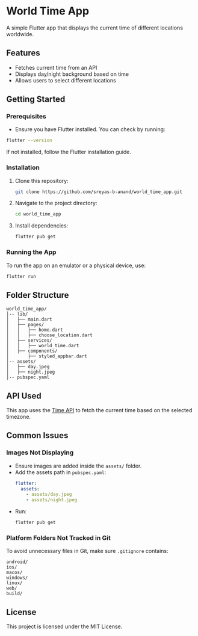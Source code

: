 # World Time App

A simple Flutter app that displays the current time of different locations worldwide.

## Features

- Fetches current time from an API
- Displays day/night background based on time
- Allows users to select different locations

## Getting Started

### Prerequisites

- Ensure you have Flutter installed. You can check by running:
```sh
flutter --version
```
If not installed, follow the Flutter installation guide.

### Installation

1. Clone this repository:
   ```sh
   git clone https://github.com/sreyas-b-anand/world_time_app.git
   ```
2. Navigate to the project directory:
   ```sh
   cd world_time_app
   ```
3. Install dependencies:
   ```sh
   flutter pub get
   ```

### Running the App

To run the app on an emulator or a physical device, use:
```sh
flutter run
```

## Folder Structure

```
world_time_app/
│-- lib/
│   ├── main.dart
│   ├── pages/
│   │   ├── home.dart
│   │   ├── choose_location.dart
│   ├── services/
│   │   ├── world_time.dart
│   ├── components/
│       ├── styled_appbar.dart
│-- assets/
│   ├── day.jpeg
│   ├── night.jpeg
│-- pubspec.yaml
```

## API Used

This app uses the [Time API](https://timeapi.io/) to fetch the current time based on the selected timezone.

## Common Issues

### Images Not Displaying
- Ensure images are added inside the `assets/` folder.
- Add the assets path in `pubspec.yaml`:
  ```yaml
  flutter:
    assets:
      - assets/day.jpeg
      - assets/night.jpeg
  ```
- Run:
  ```sh
  flutter pub get
  ```

### Platform Folders Not Tracked in Git

To avoid unnecessary files in Git, make sure `.gitignore` contains:
```
android/
ios/
macos/
windows/
linux/
web/
build/
```

## License

This project is licensed under the MIT License.